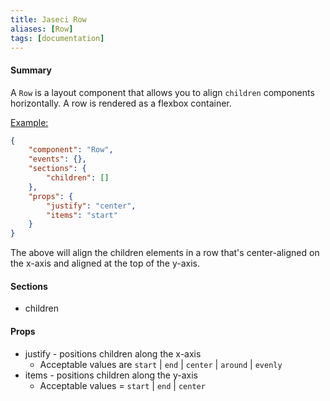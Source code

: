 ```yaml
---
title: Jaseci Row
aliases: [Row]
tags: [documentation]
---
```


#### Summary

A `Row` is a layout component that allows you to align `children` components horizontally. A row is rendered as a flexbox container.

<u>Example:</u>

```JSON
{
	"component": "Row",
	"events": {},
	"sections": {
		"children": []
	},
	"props": {
		"justify": "center",
		"items": "start"
	}
}
```

The above will align the children elements in a row that's center-aligned on the x-axis and aligned at the top of the y-axis.

#### Sections

- children

#### Props

- justify - positions children along the x-axis
  - Acceptable values are `start` | `end` | `center` | `around` | `evenly`
- items - positions children along the y-axis
  - Acceptable values = `start` | `end` | `center`
